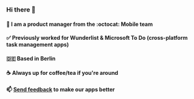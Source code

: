 ### Hi there 👋

#### 📱 I am a product manager from the :octocat: Mobile team 
#### ✅ Previously worked for Wunderlist & Microsoft To Do (cross-platform task management apps)
#### 🇩🇪 Based in Berlin
#### ☕️ Always up for coffee/tea if you're around
#### 📫 [Send feedback](https://github.com/github/feedback/discussions?discussions_q=category%3A%22Mobile+Feedback%22) to make our apps better
<!--
**candyho/candyho** is a ✨ _special_ ✨ repository because its `README.md` (this file) appears on your GitHub profile.

Here are some ideas to get you started:

- 🔭 I’m currently working on ...
- 🌱 I’m currently learning ...
- 👯 I’m looking to collaborate on ...
- 🤔 I’m looking for help with ...
- 💬 Ask me about ...
- 📫 How to reach me: ...
- 😄 Pronouns: ...
- ⚡ Fun fact: ...
-->
